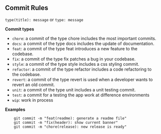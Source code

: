 ## Commit Rules

`type(title): message` or `type: message`

**Commit types**

-   `chore`: a commit of the type chore includes the most important commits.
-   `docs`: a commit of the type docs includes the update of documentation.
-   `feat`: a commit of the type feat introduces a new feature to the codebase.
-   `fix`: a commit of the type fix patches a bug in your codebase.
-   `style`: a commit of the type style includes a css styling commit.
-   `refactor`: a commit of the type refactor includes a code refactoring to the codebase.
-   `revert`: a commit of the type revert is used when a developer wants to revert an old commit.
-   `unit`: a commit of the type unit includes a unit testing commit.
-   `test`: a commit for a testing the app work at difference environments
-   `wip`: work in process

**Examples**

```
    git commit -m "feat(readme): generate a readme file"
    git commit -m "fix(header): show current banner"
    git commit -m "chore(release): new release is ready"
```